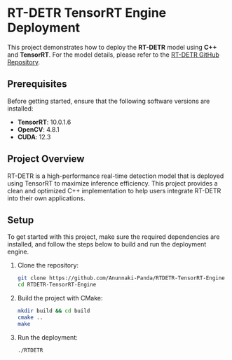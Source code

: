 # RT-DETR TensorRT Engine Deployment

This project demonstrates how to deploy the **RT-DETR** model using **C++** and **TensorRT**. For the model details, please refer to the [RT-DETR GitHub Repository](https://github.com/lyuwenyu/RT-DETR).

## Prerequisites

Before getting started, ensure that the following software versions are installed:

- **TensorRT**: 10.0.1.6
- **OpenCV**: 4.8.1
- **CUDA**: 12.3

## Project Overview

RT-DETR is a high-performance real-time detection model that is deployed using TensorRT to maximize inference efficiency. This project provides a clean and optimized C++ implementation to help users integrate RT-DETR into their own applications.

## Setup

To get started with this project, make sure the required dependencies are installed, and follow the steps below to build and run the deployment engine.

1. Clone the repository:
   ```bash
   git clone https://github.com/Anunnaki-Panda/RTDETR-TensorRT-Engine
   cd RTDETR-TensorRT-Engine

2. Build the project with CMake:
    ```bash
    mkdir build && cd build
    cmake ..
    make
3. Run the deployment:
    ```bash
   ./RTDETR

